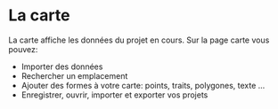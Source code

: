 <a name="map"></a>

# La carte

La carte affiche les données du projet en cours. Sur la page carte vous pouvez:

- Importer des données
- Rechercher un emplacement
- Ajouter des formes à votre carte: points, traits, polygones, texte ...
- Enregistrer, ouvrir, importer et exporter vos projets
